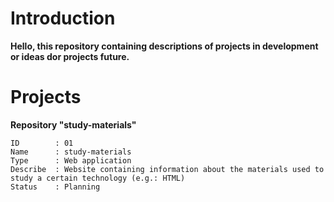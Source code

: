 # Introduction

__Hello, this repository containing descriptions of projects in development or ideas dor projects future.__

# Projects

__Repository "study-materials"__

    ID        : 01
    Name      : study-materials
    Type      : Web application
    Describe  : Website containing information about the materials used to study a certain technology (e.g.: HTML)
    Status    : Planning